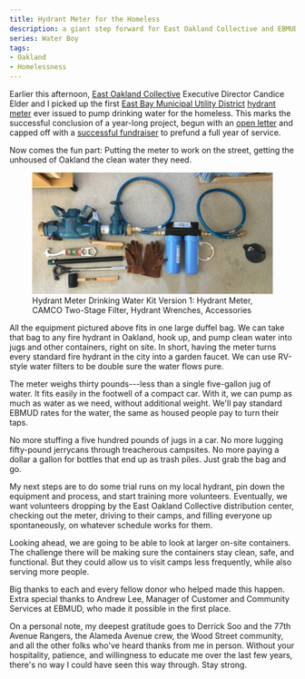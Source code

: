 ```yaml
---
title: Hydrant Meter for the Homeless
description: a giant step forward for East Oakland Collective and EBMUD
series: Water Boy
tags:
- Oakland
- Homelessness
---
```


Earlier this afternoon, [East Oakland Collective](https://www.eastoaklandcollective.com/) Executive Director Candice Elder and I picked up the first [East Bay Municipal Utility District](https://www.ebmud.com) [hydrant meter](https://www.ebmud.com/customers/start-or-stop-service/hydrant-meters/) ever issued to pump drinking water for the homeless.  This marks the successful conclusion of a year-long project, begun with an [open letter](https://writing.kemitchell.com/2020/11/27/EBMUD-for-All.html) and capped off with a [successful fundraiser](https://writing.kemitchell.com/2021/08/15/Hydrant-Meter-Fundraiser.html) to prefund a full year of service.

Now comes the fun part: Putting the meter to work on the street, getting the unhoused of Oakland the clean water they need.

<figure>
  <a target="_blank" href="/images/meter-kit-v1-full.jpg"><img src="/images/meter-kit-v1.jpg" alt="Meter Kit Version 1"></a>
  <figcaption>Hydrant Meter Drinking Water Kit Version 1: Hydrant Meter, CAMCO Two-Stage Filter, Hydrant Wrenches, Accessories</figcaption>
</figure>

All the equipment pictured above fits in one large duffel bag.  We can take that bag to any fire hydrant in Oakland, hook up, and pump clean water into jugs and other containers, right on site.  In short, having the meter turns every standard fire hydrant in the city into a garden faucet.  We can use RV-style water filters to be double sure the water flows pure.

The meter weighs thirty pounds---less than a single five-gallon jug of water.  It fits easily in the footwell of a compact car.  With it, we can pump as much as water as we need, without additional weight.  We'll pay standard EBMUD rates for the water, the same as housed people pay to turn their taps.

No more stuffing a five hundred pounds of jugs in a car.  No more lugging fifty-pound jerrycans through treacherous campsites.  No more paying a dollar a gallon for bottles that end up as trash piles.  Just grab the bag and go.

My next steps are to do some trial runs on my local hydrant, pin down the equipment and process, and start training more volunteers.  Eventually, we want volunteers dropping by the East Oakland Collective distribution center, checking out the meter, driving to their camps, and filling everyone up spontaneously, on whatever schedule works for them.

Looking ahead, we are going to be able to look at larger on-site containers.  The challenge there will be making sure the containers stay clean, safe, and functional.  But they could allow us to visit camps less frequently, while also serving more people.

Big thanks to each and every fellow donor who helped made this happen.  Extra special thanks to Andrew Lee, Manager of Customer and Community Services at EBMUD, who made it possible in the first place.

On a personal note, my deepest gratitude goes to Derrick Soo and the 77th Avenue Rangers, the Alameda Avenue crew, the Wood Street community, and all the other folks who've heard thanks from me in person.  Without your hospitality, patience, and willingness to educate me over the last few years, there's no way I could have seen this way through.  Stay strong.
